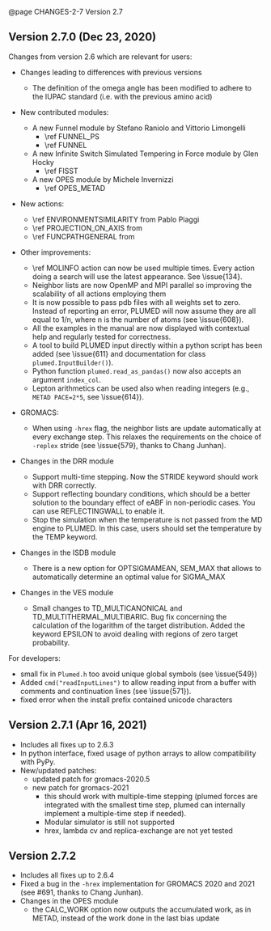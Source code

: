 @page CHANGES-2-7 Version 2.7
  
## Version 2.7.0 (Dec 23, 2020)

Changes from version 2.6 which are relevant for users:

- Changes leading to differences with previous versions
  - The definition of the omega angle has been modified to adhere to the IUPAC standard (i.e. with the previous amino acid)

- New contributed modules:
  - A new Funnel module by Stefano Raniolo and Vittorio Limongelli 
     - \ref FUNNEL_PS 
     - \ref FUNNEL 
  - A new Infinite Switch Simulated Tempering in Force module by Glen Hocky
     - \ref FISST
  - A new OPES module by Michele Invernizzi
     - \ref OPES_METAD

- New actions:
  - \ref ENVIRONMENTSIMILARITY from Pablo Piaggi
  - \ref PROJECTION_ON_AXIS from
  - \ref FUNCPATHGENERAL from

- Other improvements:
  - \ref MOLINFO action can now be used multiple times. Every action doing a search will use the latest
    appearance. See \issue{134}.
  - Neighbor lists are now OpenMP and MPI parallel so improving the scalability of all actions employing them
  - It is now possible to pass pdb files with all weights set to zero. Instead of reporting an error,
    PLUMED will now assume they are all equal to 1/n, where n is the number of atoms (see \issue{608}).
  - All the examples in the manual are now displayed with contextual help and regularly tested for correctness.
  - A tool to build PLUMED input directly within a python script has been added (see \issue{611}
    and documentation for class `plumed.InputBuilder()`).
  - Python function `plumed.read_as_pandas()` now also accepts an argument `index_col`.
  - Lepton arithmetics can be used also when reading integers (e.g., `METAD PACE=2*5`, see \issue{614}).

- GROMACS:
  - When using `-hrex` flag, the neighbor lists are update automatically at every exchange step.
    This relaxes the requirements on the choice of `-replex` stride (see \issue{579}, thanks to Chang Junhan).

- Changes in the DRR module
  - Support multi-time stepping. Now the STRIDE keyword should work with DRR correctly.
  - Support reflecting boundary conditions, which should be a better solution to the boundary effect of eABF in non-periodic cases. You can use REFLECTINGWALL to enable it.
  - Stop the simulation when the temperature is not passed from the MD engine to PLUMED. In this case, users should set the temperature by the TEMP keyword.

- Changes in the ISDB module
  - There is a new option for OPTSIGMAMEAN, SEM_MAX that allows to automatically determine an optimal value for SIGMA_MAX

- Changes in the VES module
  - Small changes to TD_MULTICANONICAL and TD_MULTITHERMAL_MULTIBARIC. Bug fix concerning the calculation of the logarithm of the target distribution. Added the keyword EPSILON to avoid dealing with regions of zero target probability.

For developers:
- small fix in `Plumed.h` too avoid unique global symbols (see \issue{549})
- Added `cmd("readInputLines")` to allow reading input from a buffer with comments and continuation lines (see \issue{571}).
- fixed error when the install prefix contained unicode characters

## Version 2.7.1 (Apr 16, 2021)

- Includes all fixes up to 2.6.3
- In python interface, fixed usage of python arrays to allow compatibility with PyPy.
- New/updated patches:
  - updated patch for gromacs-2020.5
  - new patch for gromacs-2021
    - this should work with multiple-time stepping (plumed forces are integrated with the smallest time step, plumed can internally implement a multiple-time step if needed). 
    - Modular simulator is still not supported
    - hrex, lambda cv and replica-exchange are not yet tested
 
## Version 2.7.2

- Includes all fixes up to 2.6.4
- Fixed a bug in the `-hrex` implementation for GROMACS 2020 and 2021 (see #691, thanks to Chang Junhan).
- Changes in the OPES module
  - the CALC_WORK option now outputs the accumulated work, as in METAD, instead of the work done in the last bias update
